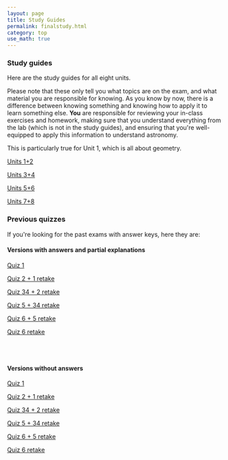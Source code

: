 ```yaml
---
layout: page
title: Study Guides 
permalink: finalstudy.html 
category: top
use_math: true
---
```


### Study guides

Here are the study guides for all eight units.  

Please note that these only tell you what topics are on the exam, and what material you are responsible for knowing. As you know by now, there is a difference between knowing something
and knowing how to apply it to learn something else. **You** are responsible for reviewing your 
in-class exercises and homework, making sure that you understand everything from the lab (which is not
in the study guides), and ensuring that you're well-equipped to apply this information to understand astronomy.

This is particularly true for Unit 1, which is all about geometry. 

<a href="exam1study.html">Units 1+2</a>

<a href="exam2study.html">Units 3+4</a>

<a href="exam3study.html">Units 5+6</a>

<a href="exam4study.html">Units 7+8</a>

### Previous quizzes

If you're looking for the past exams with answer keys, here they are:

#### Versions with answers and partial explanations


<a href="exam1-formAkey.pdf">Quiz 1</a>

<a href="exam12-formAkey.pdf">Quiz 2 + 1 retake</a>

<a href="exam234-formAkey.pdf">Quiz 34 + 2 retake</a>

<a href="exam345-formAkey.pdf">Quiz 5 + 34 retake</a>

<a href="exam56-formAkey.pdf">Quiz 6 + 5 retake</a>

<a href="exam6-formAkey.pdf">Quiz 6 retake</a>

<br><br>
#### Versions without answers

<a href="exam1-formA.pdf">Quiz 1</a>

<a href="exam12-formA.pdf">Quiz 2 + 1 retake</a>

<a href="exam234-formA.pdf">Quiz 34 + 2 retake</a>

<a href="exam345-formA.pdf">Quiz 5 + 34 retake</a>

<a href="exam56-formA.pdf">Quiz 6 + 5 retake</a>

<a href="exam6-formA.pdf">Quiz 6 retake</a>


